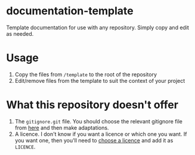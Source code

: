 # documentation-template

Template documentation for use with any repository. Simply copy and edit as needed.

# Usage

1. Copy the files from `/template` to the root of the repository
2. Edit/remove files from the template to suit the context of your project

# What this repository doesn't offer #

1. The `gitignore.git` file. You should choose the relevant gitignore file from [here](https://github.com/github/gitignore) and then make adaptations.
2. A licence. I don't know if you want a licence or which one you want. If you want one, then you'll need to [choose a licence](http://choosealicense.com/) and add it as `LICENCE`.